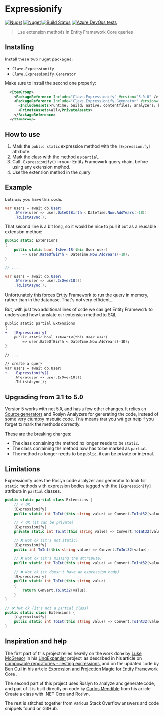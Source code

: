 # Expressionify

[![Nuget](https://img.shields.io/nuget/v/Clave.Expressionify)][1] [![Nuget](https://img.shields.io/nuget/dt/Clave.Expressionify)][1] [![Build Status](https://claveconsulting.visualstudio.com/Nugets/_apis/build/status/ClaveConsulting.Expressionify?branchName=master)][2] [![Azure DevOps tests](https://img.shields.io/azure-devops/tests/ClaveConsulting/Nugets/14)][2]

> Use extension methods in Entity Framework Core queries

## Installing

Install these two nuget packages:

* `Clave.Expressionify`
* `Clave.Expressionify.Generator`

Make sure to install the second one properly:

```xml
  <ItemGroup>
    <PackageReference Include="Clave.Expressionify" Version="5.0.0" />
    <PackageReference Include="Clave.Expressionify.Generator" Version="5.0.0">
      <IncludeAssets>runtime; build; native; contentfiles; analyzers; buildtransitive</IncludeAssets>
      <PrivateAssets>all</PrivateAssets>
    </PackageReference>
  </ItemGroup>
```

## How to use

1) Mark the `public static` expression method with the `[Expressionify]` attribute.
1) Mark the class with the method as `partial`.
2) Call `.Expressionify()` in your Entity Framework query chain, before using any extension method.
3) Use the extension method in the query

## Example

Lets say you have this code:

```csharp
var users = await db.Users
    .Where(user => user.DateOfBirth < DateTime.Now.AddYears(-18))
    .ToListAsync();
```

That second line is a bit long, so it would be nice to pull it out as a reusable extension method:

```csharp
public static Extensions
{
    public static bool IsOver18(this User user)
        => user.DateOfBirth < DateTime.Now.AddYears(-18);
}

// ...

var users = await db.Users
    .Where(user => user.IsOver18())
    .ToListAsync();

```

Unfortunately this forces Entity Framework to run the query in memory, rather than in the database. That's not very efficient...

But, with just two additional lines of code we can get Entity Framework to understand how translate our extension method to SQL

```diff
public static partial Extensions
{
+   [Expressionify]
    public static bool IsOver18(this User user)
        => user.DateOfBirth < DateTime.Now.AddYears(-18);
}

// ...

// create a query
var users = await db.Users
+   .Expressionify()
    .Where(user => user.IsOver18())
    .ToListAsync();
```

## Upgrading from 3.1 to 5.0

Version 5 works with net 5.0, and has a few other changes. It relies on [Source generators](https://devblogs.microsoft.com/dotnet/introducing-c-source-generators/) and Roslyn Analyzers for generating the code, instead of some very clumpsy msbuild code. This means that you will get help if you forget to mark the methods correctly. 

These are the breaking changes:
* The class containing the method no longer needs to be `static`.
* The class containing the method now has to be marked as `partial`.
* The method no longer needs to be `public`, it can be private or internal.

## Limitations

Expressionify uses the Roslyn code analyzer and generator to look for `static` methods with expression bodies tagged with the `[Expressionify]` attribute in `partial` classes.

```csharp
public static partial class Extensions {
    // ✔ OK
    [Expressionify]
    public static int ToInt(this string value) => Convert.ToInt32(value);

    // ✔ OK (it can be private)
    [Expressionify]
    private static int ToInt(this string value) => Convert.ToInt32(value);
    
    // ❌ Not ok (it's not static)
    [Expressionify]
    public int ToInt(this string value) => Convert.ToInt32(value);

    // ❌ Not ok (it's missing the attribute)
    public static int ToInt(this string value) => Convert.ToInt32(value);
    
    // ❌ Not ok (it doesn't have an expression body)
    [Expressionify]
    public static int ToInt(this string value)
    {
        return Convert.ToInt32(value);
    }
}

// ❌ Not ok (it's not a partial class)
public static class Extensions {
    [Expressionify]
    public static int ToInt(this string value) => Convert.ToInt32(value);
}

```


## Inspiration and help

The first part of this project relies heavily on the work done by [Luke McGregor](https://twitter.com/staticv0id) in his [LinqExpander](https://github.com/lukemcgregor/LinqExpander) project, as described in his article on [composable repositories - nesting expressions](https://blog.staticvoid.co.nz/2016/composable_repositories_-_nesting_extensions/), and on the updated code by [Ben Cull](https://twitter.com/BenWhoLikesBeer) in his article [Expression and Projection Magic for Entity Framework Core ](https://benjii.me/2018/01/expression-projection-magic-entity-framework-core/).

The second part of this project uses Roslyn to analyze and generate code, and part of it is built directly on code by [Carlos Mendible](https://twitter.com/cmendibl3) from his article [Create a class with .NET Core and Roslyn](https://carlos.mendible.com/2017/03/02/create-a-class-with-net-core-and-roslyn/).

The rest is stitched together from various Stack Overflow answers and code snippets found on GitHub.



[1]: https://www.nuget.org/packages/Clave.Expressionify/
[2]: https://claveconsulting.visualstudio.com/Nugets/_build/latest?definitionId=14
